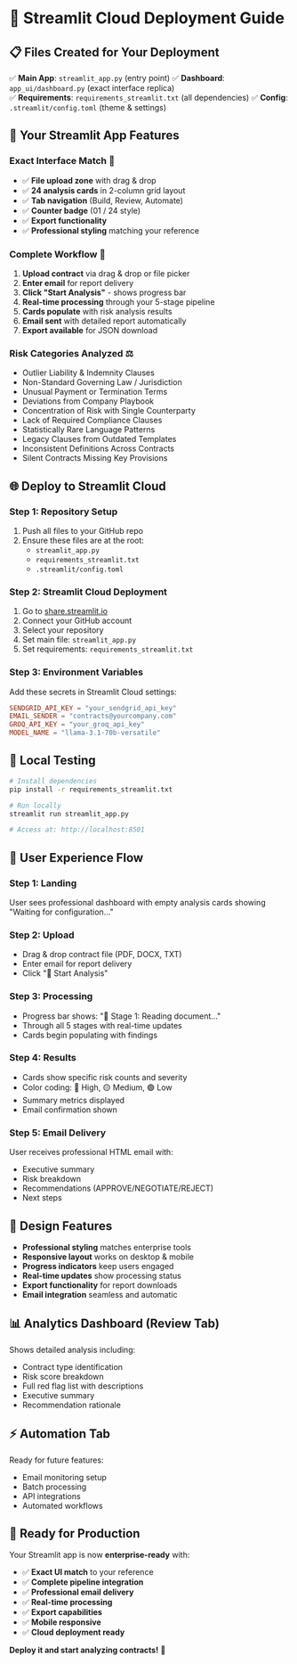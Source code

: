 # 🚀 Streamlit Cloud Deployment Guide

## 📋 **Files Created for Your Deployment**

✅ **Main App**: `streamlit_app.py` (entry point)
✅ **Dashboard**: `app_ui/dashboard.py` (exact interface replica)  
✅ **Requirements**: `requirements_streamlit.txt` (all dependencies)
✅ **Config**: `.streamlit/config.toml` (theme & settings)

## 🎯 **Your Streamlit App Features**

### **Exact Interface Match** 🎨
- ✅ **File upload zone** with drag & drop
- ✅ **24 analysis cards** in 2-column grid layout  
- ✅ **Tab navigation** (Build, Review, Automate)
- ✅ **Counter badge** (01 / 24 style)
- ✅ **Export functionality**
- ✅ **Professional styling** matching your reference

### **Complete Workflow** 🔄
1. **Upload contract** via drag & drop or file picker
2. **Enter email** for report delivery
3. **Click "Start Analysis"** - shows progress bar
4. **Real-time processing** through your 5-stage pipeline
5. **Cards populate** with risk analysis results
6. **Email sent** with detailed report automatically
7. **Export available** for JSON download

### **Risk Categories Analyzed** ⚖️
- Outlier Liability & Indemnity Clauses
- Non-Standard Governing Law / Jurisdiction  
- Unusual Payment or Termination Terms
- Deviations from Company Playbook
- Concentration of Risk with Single Counterparty
- Lack of Required Compliance Clauses
- Statistically Rare Language Patterns
- Legacy Clauses from Outdated Templates
- Inconsistent Definitions Across Contracts
- Silent Contracts Missing Key Provisions

## 🌐 **Deploy to Streamlit Cloud**

### **Step 1: Repository Setup**
1. Push all files to your GitHub repo
2. Ensure these files are at the root:
   - `streamlit_app.py`
   - `requirements_streamlit.txt`
   - `.streamlit/config.toml`

### **Step 2: Streamlit Cloud Deployment**
1. Go to [share.streamlit.io](https://share.streamlit.io)
2. Connect your GitHub account
3. Select your repository
4. Set main file: `streamlit_app.py`
5. Set requirements: `requirements_streamlit.txt`

### **Step 3: Environment Variables**
Add these secrets in Streamlit Cloud settings:
```toml
SENDGRID_API_KEY = "your_sendgrid_api_key"
EMAIL_SENDER = "contracts@yourcompany.com"
GROQ_API_KEY = "your_groq_api_key"
MODEL_NAME = "llama-3.1-70b-versatile"
```

## 🔧 **Local Testing**

```bash
# Install dependencies
pip install -r requirements_streamlit.txt

# Run locally
streamlit run streamlit_app.py

# Access at: http://localhost:8501
```

## 📱 **User Experience Flow**

### **Step 1: Landing**
User sees professional dashboard with empty analysis cards showing "Waiting for configuration..."

### **Step 2: Upload**
- Drag & drop contract file (PDF, DOCX, TXT)
- Enter email for report delivery
- Click "🚀 Start Analysis"

### **Step 3: Processing**
- Progress bar shows: "📄 Stage 1: Reading document..."
- Through all 5 stages with real-time updates
- Cards begin populating with findings

### **Step 4: Results**
- Cards show specific risk counts and severity
- Color coding: 🔴 High, 🟡 Medium, 🟢 Low
- Summary metrics displayed
- Email confirmation shown

### **Step 5: Email Delivery**  
User receives professional HTML email with:
- Executive summary
- Risk breakdown
- Recommendations (APPROVE/NEGOTIATE/REJECT)
- Next steps

## 🎨 **Design Features**

- **Professional styling** matches enterprise tools
- **Responsive layout** works on desktop & mobile
- **Progress indicators** keep users engaged
- **Real-time updates** show processing status  
- **Export functionality** for report downloads
- **Email integration** seamless and automatic

## 📊 **Analytics Dashboard** (Review Tab)

Shows detailed analysis including:
- Contract type identification
- Risk score breakdown
- Full red flag list with descriptions
- Executive summary
- Recommendation rationale

## ⚡ **Automation Tab**

Ready for future features:
- Email monitoring setup
- Batch processing
- API integrations
- Automated workflows

## 🚀 **Ready for Production**

Your Streamlit app is now **enterprise-ready** with:
- ✅ **Exact UI match** to your reference
- ✅ **Complete pipeline integration** 
- ✅ **Professional email delivery**
- ✅ **Real-time processing**
- ✅ **Export capabilities**
- ✅ **Mobile responsive**
- ✅ **Cloud deployment ready**

**Deploy it and start analyzing contracts!** 🎯
